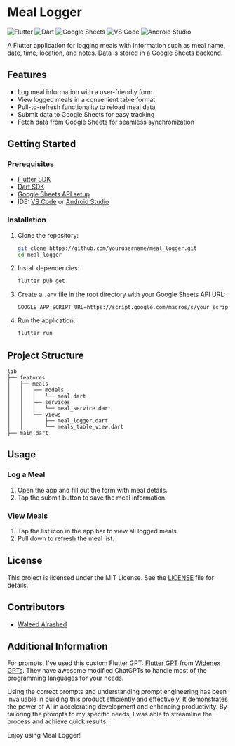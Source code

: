 # Meal Logger

![Flutter](https://img.shields.io/badge/Flutter-02569B?logo=flutter&logoColor=white)
![Dart](https://img.shields.io/badge/Dart-0175C2?logo=dart&logoColor=white)
![Google Sheets](https://img.shields.io/badge/Google%20Sheets-0F9D58?logo=googlesheets&logoColor=white)
![VS Code](https://img.shields.io/badge/VS%20Code-007ACC?logo=visualstudiocode&logoColor=white)
![Android Studio](https://img.shields.io/badge/Android%20Studio-3DDC84?logo=androidstudio&logoColor=white)

A Flutter application for logging meals with information such as meal name, date, time, location, and notes. Data is stored in a Google Sheets backend.

## Features

- Log meal information with a user-friendly form
- View logged meals in a convenient table format
- Pull-to-refresh functionality to reload meal data
- Submit data to Google Sheets for easy tracking
- Fetch data from Google Sheets for seamless synchronization

## Getting Started

### Prerequisites

- [Flutter SDK](https://flutter.dev/docs/get-started/install)
- [Dart SDK](https://dart.dev/get-dart)
- [Google Sheets API setup](https://developers.google.com/sheets/api/quickstart/js)
- IDE: [VS Code](https://code.visualstudio.com/) or [Android Studio](https://developer.android.com/studio)

### Installation

1. Clone the repository:
   ```bash
   git clone https://github.com/yourusername/meal_logger.git
   cd meal_logger
   ```

2. Install dependencies:
   ```bash
   flutter pub get
   ```

3. Create a `.env` file in the root directory with your Google Sheets API URL:
   ```env
   GOOGLE_APP_SCRIPT_URL=https://script.google.com/macros/s/your_script_id/exec
   ```

4. Run the application:
   ```bash
   flutter run
   ```

## Project Structure

```plaintext
lib
├── features
│   ├── meals
│   │   ├── models
│   │   │   └── meal.dart
│   │   ├── services
│   │   │   └── meal_service.dart
│   │   └── views
│   │       ├── meal_logger.dart
│   │       └── meals_table_view.dart
├── main.dart
```

## Usage

### Log a Meal

1. Open the app and fill out the form with meal details.
2. Tap the submit button to save the meal information.

### View Meals

1. Tap the list icon in the app bar to view all logged meals.
2. Pull down to refresh the meal list.

## License

This project is licensed under the MIT License. See the [LICENSE](LICENSE) file for details.

## Contributors

- [Waleed Alrashed](https://github.com/WaleedAlrashed)

## Additional Information

For prompts, I've used this custom Flutter GPT: [Flutter GPT](https://chatgpt.com/g/g-cZPwvslfA-flutter) from [Widenex GPTs](https://gpts.widenex.com). They have awesome modified ChatGPTs to handle most of the programming languages for your needs.

Using the correct prompts and understanding prompt engineering has been invaluable in building this product efficiently and effectively. It demonstrates the power of AI in accelerating development and enhancing productivity. By tailoring the prompts to my specific needs, I was able to streamline the process and achieve quick results.

Enjoy using Meal Logger!
